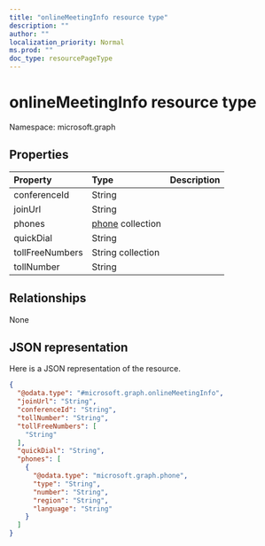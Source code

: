```yaml
---
title: "onlineMeetingInfo resource type"
description: ""
author: ""
localization_priority: Normal
ms.prod: ""
doc_type: resourcePageType
---
```


# onlineMeetingInfo resource type


Namespace: microsoft.graph



## Properties
|Property|Type|Description|
|:---|:---|:---|
|conferenceId|String||
|joinUrl|String||
|phones|[phone](../resources/phone.md) collection||
|quickDial|String||
|tollFreeNumbers|String collection||
|tollNumber|String||

## Relationships
None

## JSON representation
Here is a JSON representation of the resource.
<!-- {
  "blockType": "resource",
  "@odata.type": "microsoft.graph.onlineMeetingInfo"
}
-->
``` json
{
  "@odata.type": "#microsoft.graph.onlineMeetingInfo",
  "joinUrl": "String",
  "conferenceId": "String",
  "tollNumber": "String",
  "tollFreeNumbers": [
    "String"
  ],
  "quickDial": "String",
  "phones": [
    {
      "@odata.type": "microsoft.graph.phone",
      "type": "String",
      "number": "String",
      "region": "String",
      "language": "String"
    }
  ]
}
```

